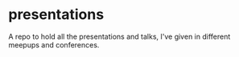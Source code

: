 # presentations
A repo to hold all the presentations and talks, I've given in different meepups and conferences. 
